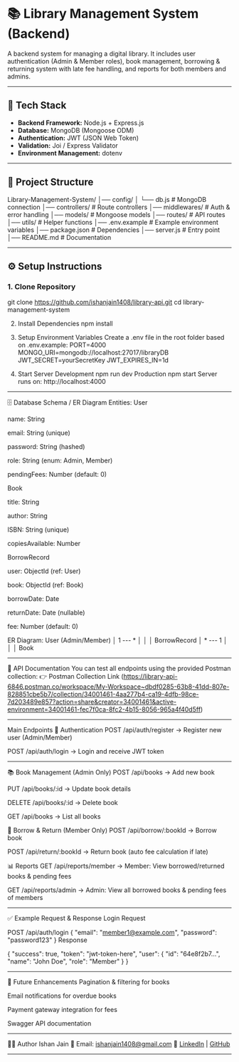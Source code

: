 # 📚 Library Management System (Backend)

A backend system for managing a digital library. It includes user authentication (Admin & Member roles), book management, borrowing & returning system with late fee handling, and reports for both members and admins.

---

## 🚀 Tech Stack
- **Backend Framework:** Node.js + Express.js  
- **Database:** MongoDB (Mongoose ODM)  
- **Authentication:** JWT (JSON Web Token)  
- **Validation:** Joi / Express Validator  
- **Environment Management:** dotenv  

---

## 📂 Project Structure
Library-Management-System/
│── config/
│ └── db.js # MongoDB connection
│── controllers/ # Route controllers
│── middlewares/ # Auth & error handling
│── models/ # Mongoose models
│── routes/ # API routes
│── utils/ # Helper functions
│── .env.example # Example environment variables
│── package.json # Dependencies
│── server.js # Entry point
│── README.md # Documentation


---

## ⚙️ Setup Instructions

### 1. Clone Repository
git clone https://github.com/ishanjain1408/library-api.git
cd library-management-system

2. Install Dependencies
npm install

3. Setup Environment Variables
Create a .env file in the root folder based on .env.example:
PORT=4000
MONGO_URI=mongodb://localhost:27017/libraryDB
JWT_SECRET=yourSecretKey
JWT_EXPIRES_IN=1d

4. Start Server
Development
npm run dev
Production
npm start
Server runs on: http://localhost:4000

---

🗄️ Database Schema / ER Diagram
Entities:
User

name: String

email: String (unique)

password: String (hashed)

role: String (enum: Admin, Member)

pendingFees: Number (default: 0)

Book

title: String

author: String

ISBN: String (unique)

copiesAvailable: Number

BorrowRecord

user: ObjectId (ref: User)

book: ObjectId (ref: Book)

borrowDate: Date

returnDate: Date (nullable)

fee: Number (default: 0)

ER Diagram:
User (Admin/Member)
   │ 1 --- * │
   │         │
BorrowRecord
   │ * --- 1 │
   │         │
Book

---

📖 API Documentation
You can test all endpoints using the provided Postman collection:
👉 Postman Collection Link (https://library-api-6846.postman.co/workspace/My-Workspace~dbdf0285-63b8-41dd-807e-828851cbe5b7/collection/34001461-4aa277b4-ca19-4dfb-98ce-7d203489e857?action=share&creator=34001461&active-environment=34001461-fec7f0ca-8fc2-4b15-8056-965a4f40d5ff)

---

Main Endpoints
🔑 Authentication
POST /api/auth/register → Register new user (Admin/Member)

POST /api/auth/login → Login and receive JWT token

---

📚 Book Management (Admin Only)
POST /api/books → Add new book

PUT /api/books/:id → Update book details

DELETE /api/books/:id → Delete book

GET /api/books → List all books

📖 Borrow & Return (Member Only)
POST /api/borrow/:bookId → Borrow book

POST /api/return/:bookId → Return book (auto fee calculation if late)

📊 Reports
GET /api/reports/member → Member: View borrowed/returned books & pending fees

GET /api/reports/admin → Admin: View all borrowed books & pending fees of members

---

✅ Example Request & Response
Login
Request

POST /api/auth/login
{
  "email": "member1@example.com",
  "password": "password123"
}
Response

{
  "success": true,
  "token": "jwt-token-here",
  "user": {
    "id": "64e8f2b7...",
    "name": "John Doe",
    "role": "Member"
  }
}

---


🔮 Future Enhancements
Pagination & filtering for books

Email notifications for overdue books

Payment gateway integration for fees

Swagger API documentation

---


👨‍💻 Author
Ishan Jain
📧 Email: ishanjain1408@gmail.com
🔗 [LinkedIn](https://www.linkedin.com/in/ishanjain1408/) | [GitHub](https://github.com/ishanjain1408)

---